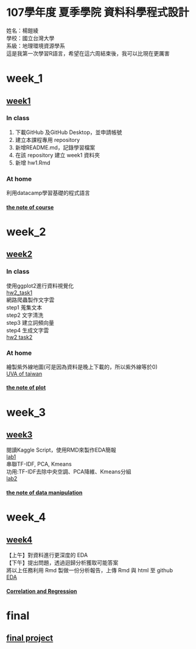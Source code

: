 # 107學年度 夏季學院 資料科學程式設計
姓名：楊鎧綾<br />
學校：國立台灣大學<br />
系級：地理環境資源學系<br />
這是我第一次學習R語言，希望在這六周結束後，我可以比現在更厲害<br />
# week_1
## [week1](https://github.com/yangkailing/example/tree/master/week1)
### In class<br />
1. 下載GitHub 及GitHub Desktop，並申請帳號<br />
2. 建立本課程專用 repository<br />
3. 新增README.md，記錄學習檔案<br />
4. 在該 repository 建立 week1 資料夾<br />
5. 新增 hw1.Rmd<br />
### At home<br />
利用datacamp學習基礎的程式語言
#### [the note of course](https://yangkailing.github.io/example/week1/note2.html)
# week_2
## [week2](https://github.com/yangkailing/example/tree/master/week2)
### In class<br />
使用ggplot2進行資料視覺化<br />
[hw2_task1](https://yangkailing.github.io/example/week2/hw2.html)<br />
網路爬蟲製作文字雲<br />
step1 蒐集文本<br />
step2 文字清洗<br />
step3 建立詞頻向量<br />
step4 生成文字雲<br />
[hw2 task2](https://yangkailing.github.io/example/week2/task2.html)<br />
### At home<br />
繪製紫外線地圖(可是因為資料是晚上下載的，所以紫外線等於0)<br />
[UVA of taiwan](https://yangkailing.github.io/example/week2/map.html)
#### [the note of plot](https://yangkailing.github.io/example/week2/note.html)
# week_3
## [week3](https://github.com/yangkailing/example/tree/master/week3)
閱讀Kaggle Script，使用RMD來製作EDA簡報<br />
[lab1](https://yangkailing.github.io/example/week3/week3_lab1.html)<br />
串聯TF-IDF, PCA, Kmeans<br />
功用:TF-IDF去除中央空調、PCA降維、Kmeans分組<br />
[lab2](https://yangkailing.github.io/example/week3/week3_lab2.html)
#### [the note of data manipulation](https://yangkailing.github.io/example/week2/note2.html)
# week_4
## [week4](https://github.com/yangkailing/example/tree/master/week4)
【上午】對資料進行更深度的 EDA<br />
【下午】提出問題，透過迴歸分析獲取可能答案<br />
將以上任務利用 Rmd 製做一份分析報告，上傳 Rmd 與 html 至 github<br />
[EDA](https://yangkailing.github.io/example/week4/lab1.html)
####  [Correlation and Regression]()
# final
## [final project](https://antonia.shinyapps.io/new_data/)
